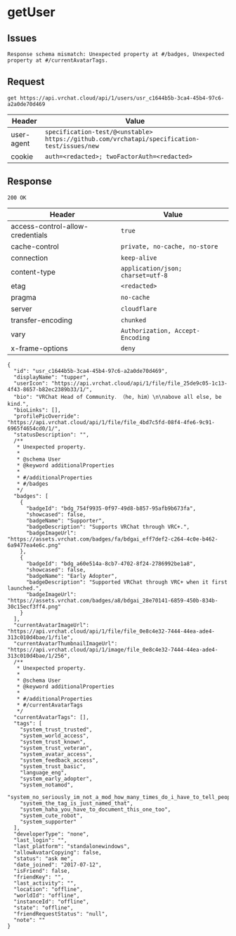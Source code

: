 # getUser

## Issues
```
Response schema mismatch: Unexpected property at #/badges, Unexpected property at #/currentAvatarTags.
```

## Request
`get https://api.vrchat.cloud/api/1/users/usr_c1644b5b-3ca4-45b4-97c6-a2a0de70d469`

| Header | Value |
| ------ | ----- |
| user-agent | `specification-test/@<unstable> https://github.com/vrchatapi/specification-test/issues/new` |
| cookie | `auth=<redacted>; twoFactorAuth=<redacted>` |


## Response
`200 OK`

| Header | Value |
| ------ | ----- |
| access-control-allow-credentials | `true` |
| cache-control | `private, no-cache, no-store` |
| connection | `keep-alive` |
| content-type | `application/json; charset=utf-8` |
| etag | `<redacted>` |
| pragma | `no-cache` |
| server | `cloudflare` |
| transfer-encoding | `chunked` |
| vary | `Authorization, Accept-Encoding` |
| x-frame-options | `deny` |

```jsonc
{
  "id": "usr_c1644b5b-3ca4-45b4-97c6-a2a0de70d469",
  "displayName": "tupper",
  "userIcon": "https://api.vrchat.cloud/api/1/file/file_25de9c05-1c13-4f43-8657-b82ec2389b33/1/",
  "bio": "VRChat Head of Community․ （he‚ him）\n\nabove all else‚ be kind․",
  "bioLinks": [],
  "profilePicOverride": "https://api.vrchat.cloud/api/1/file/file_4bd7c5fd-08f4-4fe6-9c91-6965f4654cd0/1/",
  "statusDescription": "",
  /**
   * Unexpected property.
   *
   * @schema User
   * @keyword additionalProperties
   *
   * #/additionalProperties
   * #/badges
   */
  "badges": [
    {
      "badgeId": "bdg_754f9935-0f97-49d8-b857-95afb9b673fa",
      "showcased": false,
      "badgeName": "Supporter",
      "badgeDescription": "Supports VRChat through VRC+.",
      "badgeImageUrl": "https://assets.vrchat.com/badges/fa/bdgai_eff7def2-c264-4c0e-b462-6a9477ea4e6c.png"
    },
    {
      "badgeId": "bdg_a60e514a-8cb7-4702-8f24-2786992be1a8",
      "showcased": false,
      "badgeName": "Early Adopter",
      "badgeDescription": "Supported VRChat through VRC+ when it first launched.",
      "badgeImageUrl": "https://assets.vrchat.com/badges/a8/bdgai_28e70141-6859-450b-834b-30c15ecf3ff4.png"
    }
  ],
  "currentAvatarImageUrl": "https://api.vrchat.cloud/api/1/file/file_0e8c4e32-7444-44ea-ade4-313c010d4bae/1/file",
  "currentAvatarThumbnailImageUrl": "https://api.vrchat.cloud/api/1/image/file_0e8c4e32-7444-44ea-ade4-313c010d4bae/1/256",
  /**
   * Unexpected property.
   *
   * @schema User
   * @keyword additionalProperties
   *
   * #/additionalProperties
   * #/currentAvatarTags
   */
  "currentAvatarTags": [],
  "tags": [
    "system_trust_trusted",
    "system_world_access",
    "system_trust_known",
    "system_trust_veteran",
    "system_avatar_access",
    "system_feedback_access",
    "system_trust_basic",
    "language_eng",
    "system_early_adopter",
    "system_notamod",
    "system_no_seriously_im_not_a_mod_how_many_times_do_i_have_to_tell_people",
    "system_the_tag_is_just_named_that",
    "system_haha_you_have_to_document_this_one_too",
    "system_cute_robot",
    "system_supporter"
  ],
  "developerType": "none",
  "last_login": "",
  "last_platform": "standalonewindows",
  "allowAvatarCopying": false,
  "status": "ask me",
  "date_joined": "2017-07-12",
  "isFriend": false,
  "friendKey": "",
  "last_activity": "",
  "location": "offline",
  "worldId": "offline",
  "instanceId": "offline",
  "state": "offline",
  "friendRequestStatus": "null",
  "note": ""
}
```
